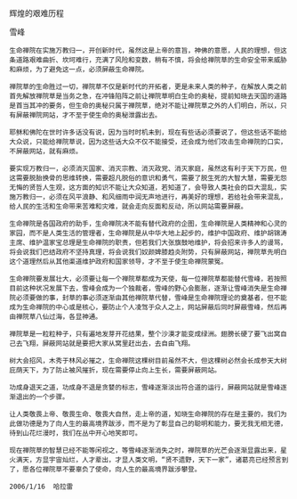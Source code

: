 辉煌的艰难历程

雪峰


    生命禅院在实施万教归一，开创新时代，虽然这是上帝的意旨，神佛的意愿，人民的理想，但这条道路艰难曲折、坎坷难行，充满了风险和变数，稍有不慎，将会给禅院草的生命安全带来威胁和麻烦，为了避免这一点，必须屏蔽生命禅院。

    禅院草的生命胜过一切，禅院草不仅是新时代的开拓者，更是未来人类的种子，在解放人类之前首先解放禅院草是当务之急，在冲锋陷阵之前让禅院草明白生命的奥秘，提前知晓去天国的道路是首当其冲的要务，但生命的奥秘只属于禅院草，绝对不能让禅院草之外的人们明白，所以，只有屏蔽禅院网站，才不至于使生命的奥秘泄露出去。

    耶稣和佛陀在世时许多话没有说，因为当时时机未到，现在有些话必须要说了，但这些话不能给大众说，只能给禅院草说，因为这些话大众不仅不能接受，还会成为他们攻击生命禅院的口实，不屏蔽网站，就有麻烦。

    要实现万教归一，必须消灭国家、消灭宗教、消灭政党、消灭家庭，虽然这有利于天下万民，但这需要脱胎换骨的思维转换，需要超凡脱俗的意识和勇气，需要了脱生死的大智大慧，需要无怨无悔的贤哲人生观，这方面的知识不能让大众知道，若知道了，会导致人类社会的巨大混乱，实施万教归一，必须在风平浪静、和风细雨中润无声地进行，再美好的理想，若给社会带来混乱，给人民的生活和生命带来苦难和灾难，就会走向反面和反动，所以网站需要屏蔽。

    生命禅院是各国政府的助手，生命禅院决不能有替代政府的企图，生命禅院是人类精神和心灵的家园，而不是人类生活的管理者，生命禅院是从中华大地上起步的，维护中国政府、维护胡锦涛主席、维护温家宝总理是生命禅院的职责，但若我们大张旗鼓地维护，将会招来许多人的谩骂，将会说我们巴结政府不坚持真理，将会说我们奴颜婢膝趋炎附势，只有屏蔽网站，禅院草先明白这个道理然后从其他渠道维护政府和国家领导，才不至于使生命禅院蒙冤。

    生命禅院要发展壮大，必须要让每一个禅院草都成为天使，每一位禅院草都能替代雪峰，若按照目前这种状况发展下去，雪峰会成为一个独裁者，雪峰的野心会膨胀，逐渐让雪峰消失是生命禅院必须要做的事，封草的事必须逐渐由其他禅院草代替，雪峰是生命禅院理论的奠基者，但不能成为生命禅院的中心或是核心，要防止个人凌驾于众人之上，网站屏蔽后同时屏蔽雪峰，然后再由禅院草八仙过海，各显神通。

    禅院草是一粒粒种子，只有遍地发芽开花结果，整个沙漠才能变成绿洲。翅膀长硬了要飞出窝自己去飞翔，屏蔽网站就是要把大家从窝里赶出去，去自由飞翔。

    树大会招风，木秀于林风必摧之，生命禅院这棵树目前虽然不大，但这棵树必然会长成参天大树庇荫天下，为了防止被风摧折，现在需要停止向上生长，需要屏蔽网站。

    功成身退天之道，功成身不退是贪婪的标志，雪峰逐渐淡出符合道的运行，屏蔽网站就是雪峰逐渐退出的一个步骤。

    让人类敬畏上帝、敬畏生命、敬畏大自然，走上帝的道，知晓生命禅院的存在是主要的，我们为此做功德是为了向人生的最高境界跋涉，而不是为了彰显自己的聪明和能力，要无我无相无德，待到山花烂漫时，我们在丛中开心地笑即可。

    现在禅院草的智慧已经不能等闲视之，等雪峰逐渐消失之时，禅院草的光芒会逐渐显露出来，星火满天，方显宇宙灿烂，人才辈出，才显人类文明，“贤不遗野，天下一家”，诸葛亮已经预言到了，愿各位禅院草不要辜负了使命，向人生的最高境界跋涉攀登。

    2006/1/16  哈拉雷



